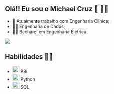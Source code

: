 ## Olá!! Eu sou o Michael Cruz 👋 👨‍💻


- 🔭 Atualmente trabalho com Engenharia Clínica;
- 👨‍💻 Engenharia de Dados;
- 👨‍🎓 Bacharel em Engenharia Elétrica.
  
<a href="https://www.linkedin.com/in/michael-svcruz" target="_blank"><img src="https://img.shields.io/badge/-LinkedIn-%230077B5?style=for-the-badge&logo=linkedin&logoColor=white" target="_blank"></a>
##

## Habilidades 👨‍💻


- <img width="22" height="22" src="https://img.icons8.com/fluency/48/power-bi-2021.png" alt="power-bi-2021"/>  PBI
- <img width="22" height="22" src="https://img.icons8.com/fluency/48/python.png" alt="python"/>  Python
- <img width="22" height="22" src="https://img.icons8.com/stickers/100/data-configuration.png" alt="data-configuration"/>  SQL
##

<!--
[![Anurag's GitHub stats](https://github-readme-stats.vercel.app/api?username=Michael-SvCruz&show_icons=true&theme=tokyonight)](https://github.com/anuraghazra/github-readme-stats)
-->


